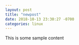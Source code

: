 ```yaml
---
layout: post
title: "newpost"
date: 2018-10-13 23:30:27 -0700
categories: linux
---
```


This is some sample content


